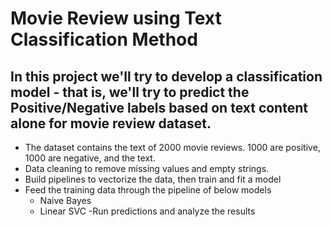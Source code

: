 # Movie Review using Text Classification Method

## In this project we'll try to develop a classification model - that is, we'll try to predict the Positive/Negative labels based on text content alone for movie review dataset.


- The dataset contains the text of 2000 movie reviews. 1000 are positive, 1000 are negative, and the text.
- Data cleaning to remove missing values and empty strings.
- Build pipelines to vectorize the data, then train and fit a model
- Feed the training data through the pipeline of below models
  - Naive Bayes
  - Linear SVC
-Run predictions and analyze the results 
